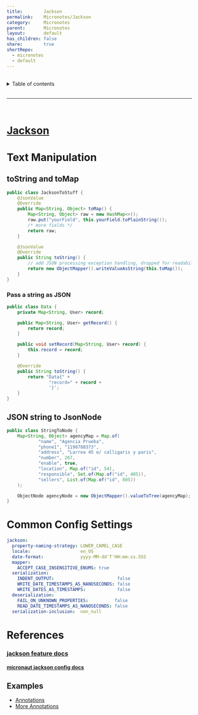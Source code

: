 ```yaml
---
title:        Jackson
permalink:    Micronotes/Jackson
category:     Micronotes
parent:       Micronotes
layout:       default
has_children: false
share:        true
shortRepo:
  - micronotes
  - default    
---
```



<br/>    

<details markdown="block">    
<summary>    
Table of contents    
</summary>    
{: .text-delta }    
1. TOC    
{:toc}    
</details>    

<br/>    

***    

<br/>    

# [Jackson](https://github.com/FasterXML/jackson-docs)

# Text Manipulation

## toString and toMap

```java    
public class JacksonToStuff {
    @JsonValue
    @Override
    public Map<String, Object> toMap() {
        Map<String, Object> raw = new HashMap<>();
        raw.put("yourField", this.yourField.toPlainString());
        /* more fields */
        return raw;
    }

    @JsonValue
    @Override
    public String toString() {
        // add JSON processing exception handling, dropped for readability    
        return new ObjectMapper().writeValueAsString(this.toMap());
    }
}
```    

### Pass a string as JSON

```java    
public class Data {
    private Map<String, User> record;

    public Map<String, User> getRecord() {
        return record;
    }

    public void setRecord(Map<String, User> record) {
        this.record = record;
    }

    @Override
    public String toString() {
        return "Data{" +
                "record=" + record +
                '}';
    }
}    
```    

## JSON string to JsonNode

```java    
public class StringToNode {
    Map<String, Object> agencyMap = Map.of(
            "name", "Agencia Prueba",
            "phone1", "1198788373",
            "address", "Larrea 45 e/ calligaris y paris",
            "number", 267,
            "enable", true,
            "location", Map.of("id", 54),
            "responsible", Set.of(Map.of("id", 405)),
            "sellers", List.of(Map.of("id", 605))
    );

    ObjectNode agencyNode = new ObjectMapper().valueToTree(agencyMap);
}
```    

# Common Config Settings

```yml    
jackson:
  property-naming-strategy: LOWER_CAMEL_CASE
  locale:                   en_US
  date-format:              yyyy-MM-dd'T'HH:mm:ss.SSS
  mapper:
    ACCEPT_CASE_INSENSITIVE_ENUMS: true
  serialization:
    INDENT_OUTPUT:                        false
    WRITE_DATE_TIMESTAMPS_AS_NANOSECONDS: false
    WRITE_DATES_AS_TIMESTAMPS:            false
  deserialization:
    FAIL_ON_UNKNOWN_PROPERTIES:          false
    READ_DATE_TIMESTAMPS_AS_NANOSECONDS: false
  serialization-inclusion:  non_null    
```     

# References

### [jackson feature docs](https://github.com/FasterXML/jackson-databind/wiki/JacksonFeatures)

#### [micronaut jackson config docs](https://docs.micronaut.io/latest/guide/#_jackson_configuration)

## Examples

- [Annotations](https://www.baeldung.com/jackson-advanced-annotations)
- [More Annotations](https://www.baeldung.com/jackson-annotations#bd-3-jsonanysetter)